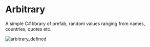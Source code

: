 # Arbitrary

A simple C# library of prefab, random values ranging from names, countries, quotes etc.

![arbitrary_defined](https://cloud.githubusercontent.com/assets/493382/3537076/720780da-081a-11e4-9a23-0bea26b20282.png)

